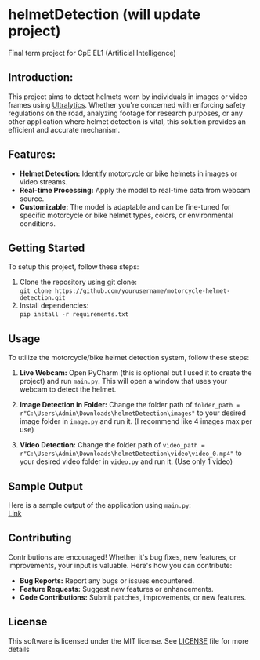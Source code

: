 # helmetDetection (will update project)
 Final term project for CpE EL1 (Artificial Intelligence)

## Introduction: 
This project aims to detect helmets worn by individuals in images or video frames using [Ultralytics](https://github.com/ultralytics/ultralytics). Whether you're concerned with enforcing safety regulations on the road, analyzing footage for research purposes, or any other application where helmet detection is vital, this solution provides an efficient and accurate mechanism.

## Features:
<ul>
    <li> <b>Helmet Detection:</b> Identify motorcycle or bike helmets in images or video streams.
    <li> <b>Real-time Processing:</b> Apply the model to real-time data from webcam source.
    <li> <b> Customizable:</b> The model is adaptable and can be fine-tuned for specific motorcycle or bike helmet types, colors, or environmental conditions.
</li>
</ul>

## Getting Started
To setup this project, follow these steps:
1. Clone the repository using git clone: <br>
`git clone https://github.com/yourusername/motorcycle-helmet-detection.git`
2. Install dependencies: <br>
`pip install -r requirements.txt`

## Usage
To utilize the motorcycle/bike helmet detection system, follow these steps:
1. <b>Live Webcam:</b> Open PyCharm (this is optional but I used it to create the project) and run `main.py`. This will open a window that uses your webcam to detect the helmet. 

2. <b>Image Detection in Folder:</b> Change the folder path of `folder_path = r"C:\Users\Admin\Downloads\helmetDetection\images"` to your desired image folder in `image.py` and run it. (I recommend like 4 images max per use)

3. <b>Video Detection:</b> Change the folder path of `video_path = r"C:\Users\Admin\Downloads\helmetDetection\video\video_0.mp4"` to your desired video folder in `video.py` and run it. (Use only 1 video)

## Sample Output
Here is a sample output of the application using `main.py`: <br>
[Link](https://youtu.be/sE0ksb10GTI)

## Contributing
Contributions are encouraged! Whether it's bug fixes, new features, or improvements, your input is valuable. Here's how you can contribute:

- <b>Bug Reports:</b> Report any bugs or issues encountered.
- <b>Feature Requests:</b> Suggest new features or enhancements.
- <b>Code Contributions:</b> Submit patches, improvements, or new features.

## License
This software is licensed under the MIT license. See [LICENSE](https://github.com/Champoe/helmetDetection/blob/main/LICENSE) file for more details
